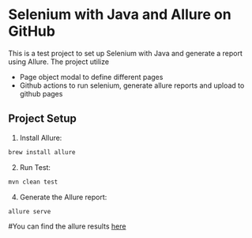 # Selenium with Java and Allure on GitHub

This is a test project to set up Selenium with Java and generate a report using Allure.
The project utilize 
- Page object modal to define different pages
- Github actions to run selenium, generate allure reports and upload to github pages

## Project Setup

1. Install Allure:
```bash
brew install allure
```
2. Run Test:
```bash
mvn clean test
```
4. Generate the Allure report:
```bash
allure serve
```

#You can find the allure results [here](https://alyaothman14.github.io/selenium-java/selenium/)